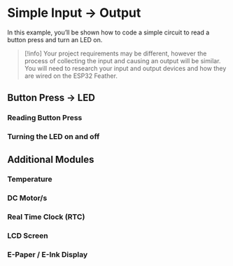 

# Simple Input → Output

In this example, you’ll be shown how to code a simple circuit to read a button press and turn an LED on.


> [!info] Your project requirements may be different, however the process of collecting the input and causing an output will be similar. You will need to research your input and output devices and how they are wired on the ESP32 Feather.


## Button Press → LED

### Reading Button Press

### Turning the LED on and off

## Additional Modules

### Temperature

### DC Motor/s

### Real Time Clock (RTC)

### LCD Screen

### E-Paper / E-Ink Display



